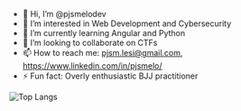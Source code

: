 - 👋 Hi, I’m @pjsmelodev
- 👀 I’m interested in Web Development and Cybersecurity
- 🌱 I’m currently learning Angular and Python
- 💞️ I’m looking to collaborate on CTFs
- 📫 How to reach me: pjsm.lesi@gmail.com, https://www.linkedin.com/in/pjsmelo/
- ⚡ Fun fact: Overly enthusiastic BJJ practitioner 

![Top Langs](https://github-readme-stats.vercel.app/api/top-langs/?username=seu-usuario&layout=compact)

<!---
pjsmelodev/pjsmelodev is a ✨ special ✨ repository because its `README.md` (this file) appears on your GitHub profile.
You can click the Preview link to take a look at your changes.
--->
